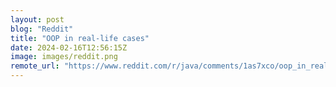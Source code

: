 ```yaml
---
layout: post
blog: "Reddit"
title: "OOP in real-life cases"
date: 2024-02-16T12:56:15Z
image: images/reddit.png
remote_url: "https://www.reddit.com/r/java/comments/1as7xco/oop_in_reallife_cases/"
---
```

